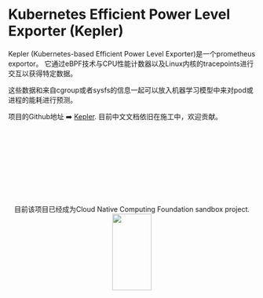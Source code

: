 # Kubernetes Efficient Power Level Exporter (Kepler)

Kepler (Kubernetes-based Efficient Power Level Exporter)是一个prometheus exportor。
它通过eBPF技术与CPU性能计数器以及Linux内核的tracepoints进行交互以获得特定数据。

这些数据和来自cgroup或者sysfs的信息一起可以放入机器学习模型中来对pod或进程的能耗进行预测。


项目的Github地址 ➡️ [Kepler](https://github.com/sustainable-computing-io/kepler).
目前中文文档依旧在施工中，欢迎贡献。

<!-- markdownlint-disable -->
</br></br></br></br></br></br></br></br>
<p style="text-align: center;">
目前该项目已经成为Cloud Native Computing Foundation sandbox project.

<img src="../cncf-color-bg.svg" width="40%" height="20%">
</p>
<!-- markdownlint-enable -->
